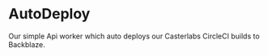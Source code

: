 # AutoDeploy

Our simple Api worker which auto deploys our Casterlabs CircleCI builds to Backblaze.
